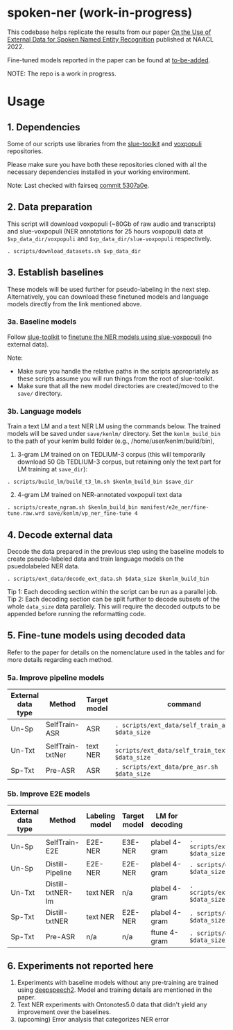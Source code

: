 # spoken-ner (work-in-progress)
This codebase helps replicate the results from our paper [On the Use of External Data for Spoken Named Entity Recognition](https://arxiv.org/pdf/2112.07648.pdf) published at NAACL 2022.

Fine-tuned models reported in the paper can be found at [to-be-added](to-be-added).

NOTE: The repo is a work in progress.

# Usage

## 1. Dependencies 
Some of our scripts use libraries from the [slue-toolkit](https://github.com/asappresearch/slue-toolkit) and [voxpopuli](https://github.com/facebookresearch/voxpopuli#getting-data) repositories.

Please make sure you have both these repositories cloned with all the necessary dependencies installed in your working environment.

Note: Last checked with fairseq [commit 5307a0e](https://github.com/facebookresearch/fairseq/tree/5307a0e078d7460003a86f4e2246d459d4706a1d).

## 2. Data preparation
This script will download voxpopuli (~80Gb of raw audio and transcripts) and slue-voxpopuli (NER annotations for 25 hours voxpopuli) data at `$vp_data_dir/voxpopuli` and `$vp_data_dir/slue-voxpopuli` respectively.
```
. scripts/download_datasets.sh $vp_data_dir
```

## 3. Establish baselines
These models will be used further for pseudo-labeling in the next step. Alternatively, you can download these finetuned models and language models directly from the link mentioned above.

### 3a. Baseline models
Follow [slue-toolkit](https://github.com/asappresearch/slue-toolkit) to [finetune the NER models using slue-voxpopuli](https://github.com/asappresearch/slue-toolkit/blob/main/baselines/ner/README.md) (no external data). 

Note:

- Make sure you handle the relative paths in the scripts appropriately as these scripts assume you will run things from the root of slue-toolkit. 
- Make sure that all the new model directories are created/moved to the `save/` directory.

### 3b. Language models
Train a text LM and a text NER LM using the commands below. The trained models will be saved under `save/kenlm/` directory. Set the `kenlm_build_bin` to the path of your kenlm build folder (e.g., /home/user/kenlm/build/bin),

1. 3-gram LM trained on on TEDLIUM-3 corpus (this will temporarily download 50 Gb TEDLIUM-3 corpus, but retaining only the text part for LM training at `save_dir`):  
```
. scripts/build_lm/build_t3_lm.sh $kenlm_build_bin $save_dir 
```

2. 4-gram LM trained on NER-annotated voxpopuli text data 
```
. scripts/create_ngram.sh $kenlm_build_bin manifest/e2e_ner/fine-tune.raw.wrd save/kenlm/vp_ner_fine-tune 4
```

## 4. Decode external data
Decode the data prepared in the previous step using the baseline models to create pseudo-labeled data and train language models on the psuedolabeled NER data.
```
. scripts/ext_data/decode_ext_data.sh $data_size $kenlm_build_bin
```
Tip 1: Each decoding section within the script can be run as a parallel job.
Tip 2: Each decoding section can be split further to decode subsets of the whole `data_size` data parallely. This will require the decoded outputs to be appended before running the reformatting code.

## 5. Fine-tune models using decoded data
Refer to the paper for details on the nomenclature used in the tables and for more details regarding each method.

### 5a. Improve pipeline models
External data type      | Method | Target model | command
----------- | ----------- | ----------- | -----------
Un-Sp | SelfTrain-ASR | ASR | `. scripts/ext_data/self_train_asr.sh $data_size`
Un-Txt | SelfTrain-txtNer | text NER | `. scripts/ext_data/self_train_text_ner.sh $data_size`
Sp-Txt | Pre-ASR | ASR | `. scripts/ext_data/pre_asr.sh $data_size`

### 5b. Improve E2E models
 External data type      | Method | Labeling model | Target model | LM for decoding | command
 ----------- | ----------- | ----------- | ----------- | ----------- | ----------
 Un-Sp      | SelfTrain-E2E       | E2E-NER | E3E-NER | plabel 4-gram | `. scripts/ext_data/self_train_e2e_ner.sh $data_size`
 Un-Sp   | Distill-Pipeline      | E2E-NER | E2E-NER | plabel 4-gram | `. scripts/ext_data/distill_pipeline.sh $data_size`
 Un-Txt | Distill-txtNER-lm | text NER | n/a | plabel 4-gram   | `. scripts/ext_data/distill_text_ner_lm.sh $data_size`
 Sp-Txt | Distill-txtNER | text NER | E2E-NER | plabel 4-gram |  `. scripts/ext_data/distill_text_ner.sh $data_size`
 Sp-Txt | Pre-ASR | n/a | n/a | ftune 4-gram | `. scripts/ext_data/pre_asr_e2e_ner.sh $data_size`

## 6. Experiments not reported here
1. Experiments with baseline models without any pre-training are trained using [deepspeech2](https://github.com/SeanNaren/deepspeech.pytorch). Model and training details are mentioned in the paper.
2. Text NER experiments with Ontonotes5.0 data that didn't yield any improvement over the baselines.
3. (upcoming) Error analysis that categorizes NER error
